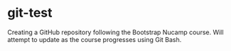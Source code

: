 # git-test
Creating a GitHub repository following the Bootstrap Nucamp course.
Will attempt to update as the course progresses using Git Bash.

